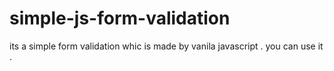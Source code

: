 # simple-js-form-validation
its a simple form validation whic is made by vanila javascript .
you can use it .

